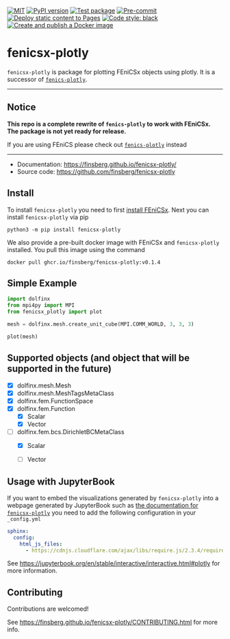 [![MIT](https://img.shields.io/github/license/finsberg/fenicsx-plotly)](https://github.com/finsberg/fenicsx-plotly/blob/main/LICENSE)
[![PyPI version](https://badge.fury.io/py/fenicsx-plotly.svg)](https://pypi.org/project/fenicsx-plotly/)
[![Test package](https://github.com/finsberg/fenicsx-plotly/actions/workflows/test_package_coverage.yml/badge.svg)](https://github.com/finsberg/fenicsx-plotly/actions/workflows/test_package_coverage.yml)
[![Pre-commit](https://github.com/finsberg/fenicsx-plotly/actions/workflows/pre-commit.yml/badge.svg)](https://github.com/finsberg/fenicsx-plotly/actions/workflows/pre-commit.yml)
[![Deploy static content to Pages](https://github.com/finsberg/fenicsx-plotly/actions/workflows/build_docs.yml/badge.svg)](https://github.com/finsberg/fenicsx-plotly/actions/workflows/build_docs.yml)
[![Code style: black](https://img.shields.io/badge/code%20style-black-000000.svg)](https://github.com/psf/black)
[![Create and publish a Docker image](https://github.com/finsberg/fenicsx-plotly/actions/workflows/docker-image.yml/badge.svg)](https://github.com/finsberg/fenicsx-plotly/pkgs/container/fenicsx-plotly)

# fenicsx-plotly

`fenicsx-plotly` is package for plotting FEniCSx objects using plotly. It is a successor of [`fenics-plotly`](https://github.com/finsberg/pulse).

---

## Notice

**This repo is a complete rewrite of `fenics-plotly` to work with FEniCSx. The package is not yet ready for release.**

If you are using FEniCS please check out [`fenics-plotly`](https://github.com/finsberg/fenics-plotly) instead

---

* Documentation: https://finsberg.github.io/fenicsx-plotly/
* Source code: https://github.com/finsberg/fenicsx-plotly

## Install

To install `fenicsx-plotly` you need to first [install FEniCSx](https://github.com/FEniCS/dolfinx#installation). Next you can install `fenicsx-plotly` via pip
```
python3 -m pip install fenicsx-plotly
```
We also provide a pre-built docker image with FEniCSx and `fenicsx-plotly` installed. You pull this image using the command
```
docker pull ghcr.io/finsberg/fenicsx-plotly:v0.1.4
```

## Simple Example
```python
import dolfinx
from mpi4py import MPI
from fenicsx_plotly import plot

mesh = dolfinx.mesh.create_unit_cube(MPI.COMM_WORLD, 3, 3, 3)

plot(mesh)
```

## Supported objects (and object that will be supported in the future)
- [x] dolfinx.mesh.Mesh
- [x] dolfinx.mesh.MeshTagsMetaClass
- [x] dolfinx.fem.FunctionSpace
- [x] dolfinx.fem.Function
    - [x] Scalar
    - [x] Vector
- [ ] dolfinx.fem.bcs.DirichletBCMetaClass
    - [x] Scalar
    - [ ] Vector


## Usage with JupyterBook
If you want to embed the visualizations generated by `fenicsx-plotly` into a webpage generated by JupyterBook such as [the documentation for `fenicsx-plotly`](https://finsberg.github.io/fenicsx-plotly/) you need to add the following configuration in your `_config.yml`
```yaml
sphinx:
  config:
    html_js_files:
      - https://cdnjs.cloudflare.com/ajax/libs/require.js/2.3.4/require.min.js
```
See <https://jupyterbook.org/en/stable/interactive/interactive.html#plotly> for more information.

## Contributing
Contributions are welcomed!

See https://finsberg.github.io/fenicsx-plotly/CONTRIBUTING.html for more info.
